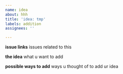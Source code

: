 ```yaml
---
name: idea
about: hhh
title: 'idea: tmp'
labels: addition
assignees: ''

---
```


**issue links**
issues related to this

**the idea**
what u want to add

**possible ways to add**
ways u thought of to add ur idea

